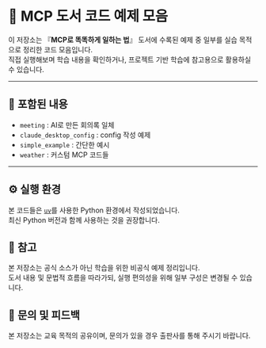 # 📘 MCP 도서 코드 예제 모음

이 저장소는 『**MCP로 똑똑하게 일하는 법**』 도서에 수록된 예제 중 일부를 실습 목적으로 정리한 코드 모음입니다.  
직접 실행해보며 학습 내용을 확인하거나, 프로젝트 기반 학습에 참고용으로 활용하실 수 있습니다.

---

## 📂 포함된 내용

- `meeting` : AI로 만든 회의록 일체
- `claude_desktop_config` : config 작성 예제  
- `simple_example` : 간단한 예시
- `weather` : 커스텀 MCP 코드들

---

## ⚙️ 실행 환경

본 코드들은 [`uv`](https://github.com/astral-sh/uv)를 사용한 Python 환경에서 작성되었습니다.  
최신 Python 버전과 함께 사용하는 것을 권장합니다.

## 📝 참고

본 저장소는 공식 소스가 아닌 학습을 위한 비공식 예제 정리입니다.  
도서 내용 및 문법적 흐름을 따라가되, 실행 편의성을 위해 일부 구성은 변경될 수 있습니다.

## 📮 문의 및 피드백

본 저장소는 교육 목적의 공유이며, 문의가 있을 경우 출판사를 통해 주시기 바랍니다. 
